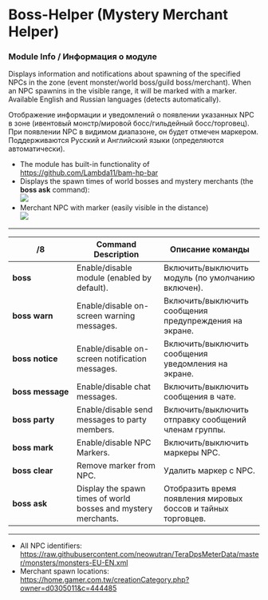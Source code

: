 Boss-Helper (Mystery Merchant Helper)
======

### Module Info / Информация о модуле

Displays information and notifications about spawning of the specified NPCs in the zone (event monster/world boss/guild boss/merchant).
When an NPC spawnins in the visible range, it will be marked with a marker. Available English and Russian languages (detects automatically).

Отображение информации и уведомлений о появлении указанных NPC в зоне (ивентовый монстр/мировой босс/гильдейный босс/торговец). 
При появлении NPC в видимом диапазоне, он будет отмечен маркером. Поддерживаются Русский и Английский языки (определяются автоматически).

* The module has built-in functionality of https://github.com/Lambda11/bam-hp-bar
* Displays the spawn times of world bosses and mystery merchants (the **boss ask** command):   
  ![](https://i.imgur.com/DgfxH5X.png)
* Merchant NPC with marker (easily visible in the distance)   
  ![](https://i.imgur.com/tdIJKJv.png)

------

/8 | Command Description | Описание команды
--- | --- | ---
**boss** | Enable/disable module (enabled by default). | Включить/выключить модуль (по умолчанию включен).
**boss&nbsp;warn** | Enable/disable on-screen warning messages. | Включить/выключить сообщения предупреждения на экране.
**boss&nbsp;notice** | Enable/disable on-screen notification messages. | Включить/выключить сообщения уведомления на экране.
**boss&nbsp;message** | Enable/disable chat messages. | Включить/выключить сообщения в чате.
**boss&nbsp;party** | Enable/disable send messages to party members. | Включить/выключить отправку сообщений членам группы.
**boss&nbsp;mark** | Enable/disable NPC Markers. | Включить/выключить маркеры NPC.
**boss&nbsp;clear** | Remove marker from NPC. | Удалить маркер с NPC.
**boss&nbsp;ask** | Display the spawn times of world bosses and mystery merchants. | Отобразить время появления мировых боссов и тайных торговцев.

------

- All NPC identifiers: https://raw.githubusercontent.com/neowutran/TeraDpsMeterData/master/monsters/monsters-EU-EN.xml
- Merchant spawn locations: https://home.gamer.com.tw/creationCategory.php?owner=d0305011&c=444485
